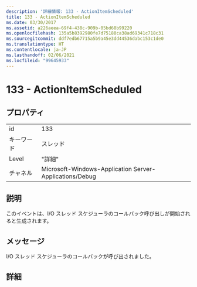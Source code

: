 ```yaml
---
description: '詳細情報: 133 - ActionItemScheduled'
title: 133 - ActionItemScheduled
ms.date: 03/30/2017
ms.assetid: a226aeea-69f4-438c-909b-05bd68b99220
ms.openlocfilehash: 135a5b8392980fe7d75180ca38ad69341c718c31
ms.sourcegitcommit: ddf7edb67715a5b9a45e3dd44536dabc153c1de0
ms.translationtype: HT
ms.contentlocale: ja-JP
ms.lasthandoff: 02/06/2021
ms.locfileid: "99645933"
---
```

# <a name="133---actionitemscheduled"></a>133 - ActionItemScheduled

## <a name="properties"></a>プロパティ  
  
|||  
|-|-|  
|id|133|  
|キーワード|スレッド|  
|Level|"詳細"|  
|チャネル|Microsoft-Windows-Application Server-Applications/Debug|  
  
## <a name="description"></a>説明  

 このイベントは、I/O スレッド スケジューラのコールバック呼び出しが開始されると生成されます。  
  
## <a name="message"></a>メッセージ  

 I/O スレッド スケジューラのコールバックが呼び出されました。  
  
## <a name="details"></a>詳細
